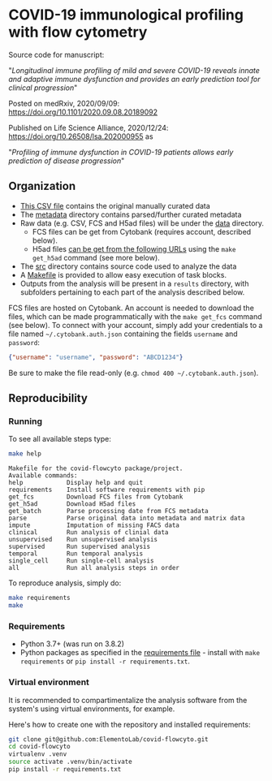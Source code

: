 # COVID-19 immunological profiling with flow cytometry

Source code for manuscript:

"*Longitudinal immune profiling of mild and severe COVID-19 reveals innate and adaptive immune dysfunction and provides an early prediction tool for clinical progression*"

Posted on medRxiv, 2020/09/09: https://doi.org/10.1101/2020.09.08.20189092

Published on Life Science Alliance, 2020/12/24: https://doi.org/10.26508/lsa.202000955 as

"*Profiling of immune dysfunction in COVID-19 patients allows early prediction of disease progression*"


## Organization

- [This CSV file](data/original/clinical_data.joint.20200723.csv) contains the original manually curated data
- The [metadata](metadata) directory contains parsed/further curated metadata
- Raw data (e.g. CSV, FCS and H5ad files) will be under the [data](data) directory.
    - FCS files can be get from Cytobank (requires account, described below).
    - H5ad files [can be get from the following URLs](metadata/h5ad_urls.json) using the `make get_h5ad` command (see more below).
- The [src](src) directory contains source code used to analyze the data
- A [Makefile](Makefile) is provided to allow easy execution of task blocks.
- Outputs from the analysis will be present in a `results` directory, with subfolders pertaining to each part of the analysis described below.


FCS files are hosted on Cytobank. An account is needed to download the files, which can be made programmatically with the `make get_fcs` command (see below).
To connect with your account, simply add your credentials to a file named `~/.cytobank.auth.json` containing the fields `username` and `password`:
```json
{"username": "username", "password": "ABCD1234"}
```
Be sure to make the file read-only (e.g. `chmod 400 ~/.cytobank.auth.json`).

## Reproducibility

### Running

To see all available steps type:
```bash
make help
```
```
Makefile for the covid-flowcyto package/project.
Available commands:
help            Display help and quit
requirements    Install software requirements with pip
get_fcs         Download FCS files from Cytobank
get_h5ad        Download H5ad files
get_batch       Parse processing date from FCS metadata
parse           Parse original data into metadata and matrix data
impute          Imputation of missing FACS data
clinical        Run analysis of clinial data
unsupervised    Run unsupervised analysis
supervised      Run supervised analysis
temporal        Run temporal analysis
single_cell     Run single-cell analysis
all             Run all analysis steps in order
```

To reproduce analysis, simply do:

```bash
make requirements
make
```

### Requirements

- Python 3.7+ (was run on 3.8.2)
- Python packages as specified in the [requirements file](requirements.txt) - install with `make requirements` or `pip install -r requirements.txt`.


### Virtual environment

It is recommended to compartimentalize the analysis software from the system's using virtual environments, for example.

Here's how to create one with the repository and installed requirements:

```bash
git clone git@github.com:ElementoLab/covid-flowcyto.git
cd covid-flowcyto
virtualenv .venv
source activate .venv/bin/activate
pip install -r requirements.txt
```
